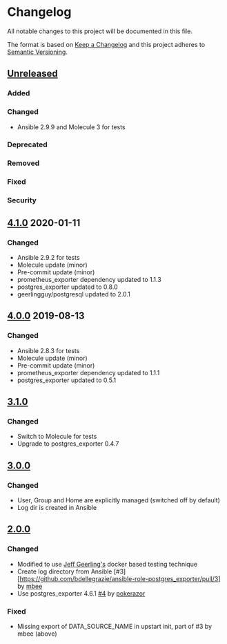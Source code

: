 # Changelog
All notable changes to this project will be documented in this file.

The format is based on [Keep a Changelog](http://keepachangelog.com/en/1.0.0/)
and this project adheres to [Semantic Versioning](http://semver.org/spec/v2.0.0.html).

## [Unreleased]
### Added
### Changed
- Ansible 2.9.9 and Molecule 3 for tests
### Deprecated
### Removed
### Fixed
### Security

## [4.1.0] 2020-01-11
### Changed
- Ansible 2.9.2 for tests
- Molecule update (minor)
- Pre-commit update (minor)
- prometheus\_exporter dependency updated to 1.1.3
- postgres\_exporter updated to 0.8.0
- geerlingguy/postgresql updated to 2.0.1

## [4.0.0] 2019-08-13
### Changed
- Ansible 2.8.3 for tests
- Molecule update (minor)
- Pre-commit update (minor)
- prometheus\_exporter dependency updated to 1.1.1
- postgres\_exporter updated to 0.5.1

## [3.1.0]
### Changed
- Switch to Molecule for tests
- Upgrade to postgres\_exporter 0.4.7

## [3.0.0]
### Changed
- User, Group and Home are explicitly managed (switched off by default)
- Log dir is created in Ansible

## [2.0.0]
### Changed
- Modified to use [Jeff Geerling's](https://github.com/geerlingguy/) docker based testing technique
- Create log directory from Ansible [#3][https://github.com/bdellegrazie/ansible-role-postgres_exporter/pull/3] by [mbee](https://github.com/mbee)
- Use postgres\_exporter 4.6.1 [#4](https://github.com/bdellegrazie/ansible-role-postgres_exporter/pull/4) by [pokerazor](https://github.com/pokerazor)
### Fixed
- Missing export of DATA\_SOURCE\_NAME in upstart init, part of #3 by mbee (above)

[Unreleased]: https://github.com/bdellegrazie/ansible-role-postgresql_exporter/compare/v4.1.0...HEAD
[4.1.0]: https://github.com/bdellegrazie/ansible-role-postgresql_exporter/compare/v4.0.0...v4.1.0
[4.0.0]: https://github.com/bdellegrazie/ansible-role-postgresql_exporter/compare/v3.1.0...v4.0.0
[3.1.0]: https://github.com/bdellegrazie/ansible-role-postgresql_exporter/compare/v3.0.0...v3.1.0
[3.0.0]: https://github.com/bdellegrazie/ansible-role-postgresql_exporter/compare/v2.0.0...v3.0.0
[2.0.0]: https://github.com/bdellegrazie/ansible-role-postgresql_exporter/compare/v1.0.3...v2.0.0
[1.0.3]: https://github.com/bdellegrazie/ansible-role-postgresql_exporter/compare/v1.0.2...v1.0.2
[1.0.2]: https://github.com/bdellegrazie/ansible-role-postgresql_exporter/compare/v1.0.1...v1.0.2
[1.0.1]: https://github.com/bdellegrazie/ansible-role-postgresql_exporter/compare/v1.0.0...v1.0.1
